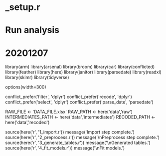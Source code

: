 # _setup.r
# Run analysis
# 20201207

library(arm)
library(arsenal)
library(broom)
library(car)
library(conflicted)
library(feather)
library(here)
library(janitor)
library(parsedate)
library(readxl)
library(skimr)
library(tidyverse)

options(width=300)

conflict_prefer('filter', 'dplyr')
conflict_prefer('recode', 'dplyr')
conflict_prefer('select', 'dplyr')
conflict_prefer('parse_date', 'parsedate')

RAW_FILE <- 'DATA_FILE.xlsx'
RAW_PATH <- here('data','raw')
INTERMEDIATES_PATH <- here('data','intermediates')
RECODED_PATH <- here('data','recoded')

source(here('r', '1_import.r'))
message('Import step complete.')
source(here('r', '2_preprocess.r'))
message('\nPreprocess step complete.')
source(here('r', '3_generate_tables.r'))
message('\nGenerated tables.')
source(here('r', '4_fit_models.r'))
message('\nFit models.')

